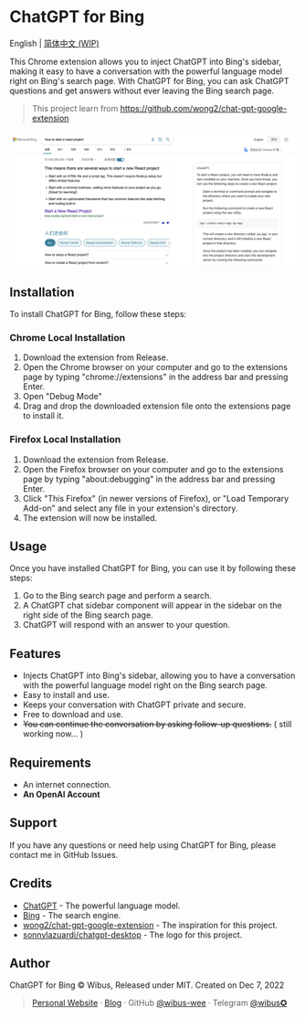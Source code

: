 # ChatGPT for Bing

English | [简体中文 (WIP)](README.zh-CN.md)

This Chrome extension allows you to inject ChatGPT into Bing's sidebar, making it easy to have a conversation with the powerful language model right on Bing's search page. With ChatGPT for Bing, you can ask ChatGPT questions and get answers without ever leaving the Bing search page.

> This project learn from https://github.com/wong2/chat-gpt-google-extension

![preview](./screenshot.png)

## Installation

To install ChatGPT for Bing, follow these steps:

### Chrome Local Installation

1. Download the extension from Release.
2. Open the Chrome browser on your computer and go to the extensions page by typing "chrome://extensions" in the address bar and pressing Enter.
3. Open "Debug Mode"
4. Drag and drop the downloaded extension file onto the extensions page to install it.

### Firefox Local Installation

1. Download the extension from Release.
2. Open the Firefox browser on your computer and go to the extensions page by typing "about:debugging" in the address bar and pressing Enter.
3. Click "This Firefox" (in newer versions of Firefox), or "Load Temporary Add-on" and select any file in your extension's directory.
4. The extension will now be installed.

## Usage

Once you have installed ChatGPT for Bing, you can use it by following these steps:

1. Go to the Bing search page and perform a search.
2. A ChatGPT chat sidebar component will appear in the sidebar on the right side of the Bing search page.
3. ChatGPT will respond with an answer to your question.

## Features

- Injects ChatGPT into Bing's sidebar, allowing you to have a conversation with the powerful language model right on the Bing search page.
- Easy to install and use.
- Keeps your conversation with ChatGPT private and secure.
- Free to download and use.
- ~~You can continue the conversation by asking follow-up questions.~~ ( still working now... )

## Requirements

- An internet connection.
- **An OpenAI Account**

## Support

If you have any questions or need help using ChatGPT for Bing, please contact me in GitHub Issues.

## Credits

- [ChatGPT](https://chat.openai.com/) - The powerful language model.
- [Bing](https://www.bing.com/) - The search engine.
- [wong2/chat-gpt-google-extension](https://github.com/wong2/chat-gpt-google-extension) - The inspiration for this project.
- [sonnylazuardi/chatgpt-desktop](https://github.com/sonnylazuardi/chatgpt-desktop) - The logo for this project.

## Author

ChatGPT for Bing © Wibus, Released under MIT. Created on Dec 7, 2022

> [Personal Website](http://iucky.cn/) · [Blog](https://blog.iucky.cn/) · GitHub [@wibus-wee](https://github.com/wibus-wee/) · Telegram [@wibus✪](https://t.me/wibus_wee)
